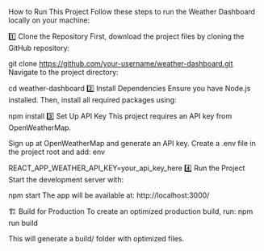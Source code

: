 

 How to Run This Project
Follow these steps to run the Weather Dashboard locally on your machine:

1️⃣ Clone the Repository
First, download the project files by cloning the GitHub repository:

git clone https://github.com/your-username/weather-dashboard.git
Navigate to the project directory:

cd weather-dashboard
2️⃣ Install Dependencies
Ensure you have Node.js installed. Then, install all required packages using:


npm install
3️⃣ Set Up API Key
This project requires an API key from OpenWeatherMap.

Sign up at OpenWeatherMap and generate an API key.
Create a .env file in the project root and add:
env

REACT_APP_WEATHER_API_KEY=your_api_key_here
4️⃣ Run the Project
Start the development server with:


npm start
The app will be available at: http://localhost:3000/

🏗️ Build for Production
To create an optimized production build, run:
npm run build

This will generate a build/ folder with optimized files.
